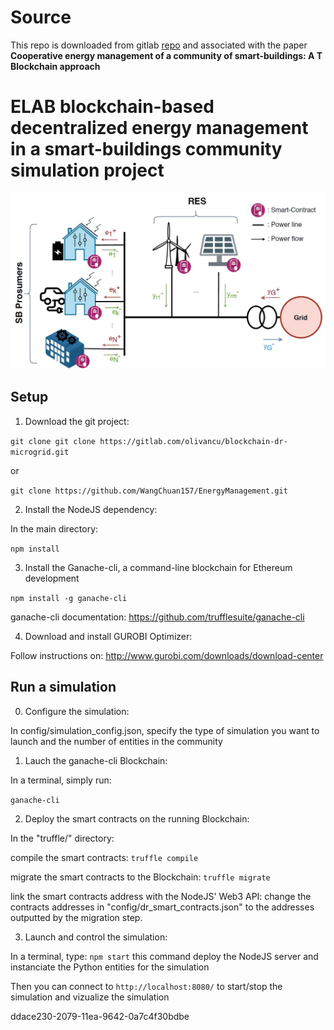 # Source

This repo is downloaded from gitlab [repo](https://gitlab.com/olivancu/blockchain-dr-microgrid)
and associated with the paper **Cooperative energy management of a community of smart-buildings: A T Blockchain approach**


# ELAB blockchain-based decentralized energy management in a smart-buildings community simulation project

<img src="doc/architecture.JPG" alt="Architecture" width="600"/>

## Setup

1. Download the git project:

`git clone git clone https://gitlab.com/olivancu/blockchain-dr-microgrid.git`

or

`git clone https://github.com/WangChuan157/EnergyManagement.git`

2. Install the NodeJS dependency:

In the main directory:

`npm install`

3. Install the Ganache-cli, a command-line blockchain for Ethereum development

`npm install -g ganache-cli`

ganache-cli documentation: https://github.com/trufflesuite/ganache-cli

4. Download and install GUROBI Optimizer:

Follow instructions on: http://www.gurobi.com/downloads/download-center


## Run a simulation

0. Configure the simulation:

In config/simulation_config.json, specify the type of simulation you want to launch and the number of entities in the community

1. Lauch the ganache-cli Blockchain:

In a terminal, simply run: 

`ganache-cli`

2. Deploy the smart contracts on the running Blockchain:

In the "truffle/" directory:

compile the smart contracts: `truffle compile`

migrate the smart contracts to the Blockchain: `truffle migrate`

link the smart contracts address with the NodeJS' Web3 API: change the contracts addresses in "config/dr_smart_contracts.json" to the addresses outputted by the migration step.


3. Launch and control the simulation:

In a terminal, type:
`npm start`
this command deploy the NodeJS server and instanciate the Python entities for the simulation

Then you can connect to `http://localhost:8080/` to start/stop the simulation and vizualize the simulation

ddace230-2079-11ea-9642-0a7c4f30bdbe
